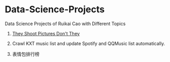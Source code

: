 # Data-Science-Projects
Data Science Projects of Ruikai Cao with Different Topics

1. [They Shoot Pictures Don't They](https://github.com/RuikaiCao/Data-Science-Projects/blob/master/Film-TSPDT/TSPDT.ipynb)

2. Crawl KXT music list and update Spotify and QQMusic list automatically.

3. 表情包排行榜
